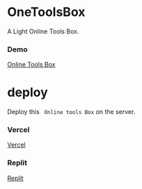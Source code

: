 # OneToolsBox
A Light Online Tools Box.

### Demo
[Online Tools Box](https://tools.asese.top)

# deploy
Deploy this `` Online tools Box`` on the server.

### Vercel
[Vercel](https://vercel.com)

### Replit
[Replit](https://replit.com)
